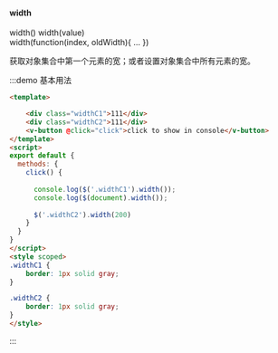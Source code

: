 #### width

width() 
width(value)  
width(function(index, oldWidth){ ... })  

获取对象集合中第一个元素的宽；或者设置对象集合中所有元素的宽。

:::demo 基本用法
```html
<template>

    <div class="widthC1">111</div>
    <div class="widthC2">111</div>
    <v-button @click="click">click to show in console</v-button>
</template>
<script>
export default {
  methods: {
    click() {
      
      console.log($('.widthC1').width()); 
      console.log($(document).width()); 
      
      $('.widthC2').width(200)
    }
  }
}
</script>
<style scoped>
.widthC1 {
    border: 1px solid gray;
}

.widthC2 {
    border: 1px solid gray;
}
</style>
```
:::
